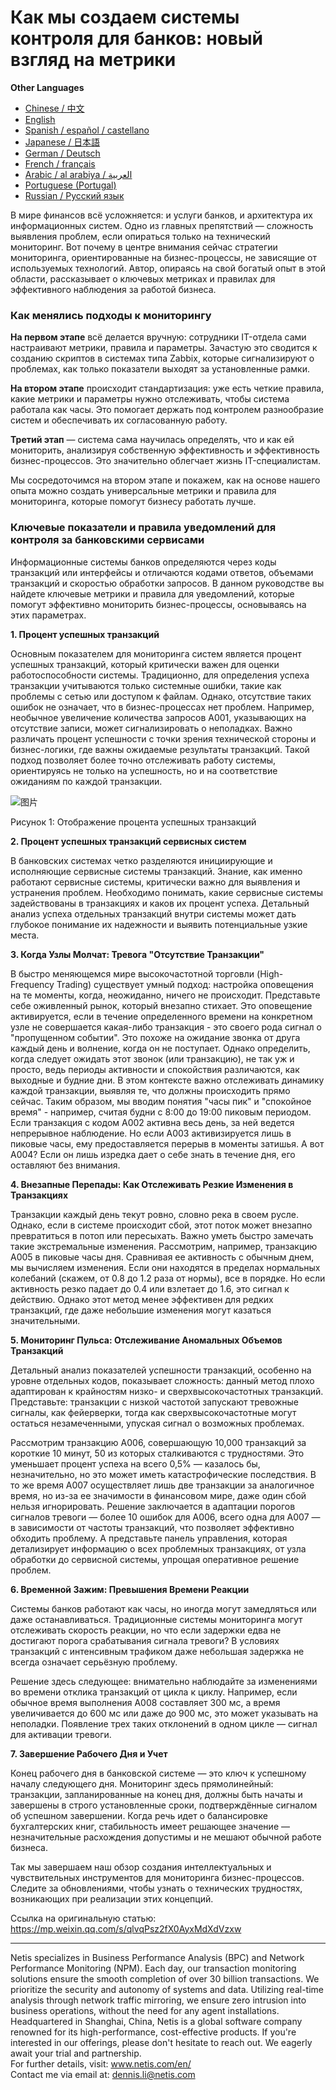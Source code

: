 # Как мы создаем системы контроля для банков: новый взгляд на метрики

**Other Languages**

+ [Chinese / 中文](https://github.com/lvdeshuii/OverFlow/blob/main/docs/zh/Crafting-Business-Monitoring-Metrics-for-Bank-IT-Systems-zh.md)
+ [English](https://github.com/lvdeshuii/OverFlow/blob/main/docs/en/Crafting-Business-Monitoring-Metrics-for-Bank-IT-Systems-en.md)
+ [Spanish / español / castellano](https://github.com/lvdeshuii/OverFlow/blob/main/docs/es/Crafting-Business-Monitoring-Metrics-for-Bank-IT-Systems-es.md)
+ [Japanese / 日本語](https://github.com/lvdeshuii/OverFlow/blob/main/docs/ja/Crafting-Business-Monitoring-Metrics-for-Bank-IT-Systems-ja.md)
+ [German / Deutsch](https://github.com/lvdeshuii/OverFlow/blob/main/docs/de/Crafting-Business-Monitoring-Metrics-for-Bank-IT-Systems-de.md)
+ [French / français](https://github.com/lvdeshuii/OverFlow/blob/main/docs/fr/Crafting-Business-Monitoring-Metrics-for-Bank-IT-Systems-fr.md)
+ [Arabic / al arabiya / العربية](https://github.com/lvdeshuii/OverFlow/blob/main/docs/ar/Crafting-Business-Monitoring-Metrics-for-Bank-IT-Systems-ar.md)
+ [Portuguese (Portugal)](https://github.com/lvdeshuii/OverFlow/blob/main/docs/pt/Crafting-Business-Monitoring-Metrics-for-Bank-IT-Systems-pt.md)
+ [Russian / Русский язык](https://github.com/lvdeshuii/OverFlow/blob/main/docs/ru/Crafting-Business-Monitoring-Metrics-for-Bank-IT-Systems-ru.md)

В мире финансов всё усложняется: и услуги банков, и архитектура их информационных систем. Одно из главных препятствий — сложность выявления проблем, если опираться только на технический мониторинг. Вот почему в центре внимания сейчас стратегии мониторинга, ориентированные на бизнес-процессы, не зависящие от используемых технологий. Автор, опираясь на свой богатый опыт в этой области, рассказывает о ключевых метриках и правилах для эффективного наблюдения за работой бизнеса.

### Как менялись подходы к мониторингу

**На первом этапе** всё делается вручную: сотрудники IT-отдела сами настраивают метрики, правила и параметры. Зачастую это сводится к созданию скриптов в системах типа Zabbix, которые сигнализируют о проблемах, как только показатели выходят за установленные рамки.

**На втором этапе** происходит стандартизация: уже есть четкие правила, какие метрики и параметры нужно отслеживать, чтобы система работала как часы. Это помогает держать под контролем разнообразие систем и обеспечивать их согласованную работу.

**Третий этап** — система сама научилась определять, что и как ей мониторить, анализируя собственную эффективность и эффективность бизнес-процессов. Это значительно облегчает жизнь IT-специалистам.

Мы сосредоточимся на втором этапе и покажем, как на основе нашего опыта можно создать универсальные метрики и правила для мониторинга, которые помогут бизнесу работать лучше.

### Ключевые показатели и правила уведомлений для контроля за банковскими сервисами

Информационные системы банков определяются через коды транзакций или интерфейсы и отличаются кодами ответов, объемами транзакций и скоростью обработки запросов. В данном руководстве вы найдете ключевые метрики и правила для уведомлений, которые помогут эффективно мониторить бизнес-процессы, основываясь на этих параметрах.

**1. Процент успешных транзакций**

Основным показателем для мониторинга систем является процент успешных транзакций, который критически важен для оценки работоспособности системы. Традиционно, для определения успеха транзакции учитываются только системные ошибки, такие как проблемы с сетью или доступом к файлам. Однако, отсутствие таких ошибок не означает, что в бизнес-процессах нет проблем. Например, необычное увеличение количества запросов A001, указывающих на отсутствие записи, может сигнализировать о неполадках. Важно различать процент успешности с точки зрения технической стороны и бизнес-логики, где важны ожидаемые результаты транзакций. Такой подход позволяет более точно отслеживать работу системы, ориентируясь не только на успешность, но и на соответствие ожиданиям по каждой транзакции.

![图片](https://mmbiz.qpic.cn/sz_mmbiz_png/MR8pzzoKXjZp8SC2icFBL32T5nicZc8Nn56cTG16anNEMp3ug4lF03nnh9vKEyp8aHLvoe5x0Fvibo1SDTlNmydeQ/640?wx_fmt=png&tp=webp&wxfrom=5&wx_lazy=1&wx_co=1)

Рисунок 1: Отображение процента успешных транзакций

**2. Процент успешных транзакций сервисных систем**

В банковских системах четко разделяются инициирующие и исполняющие сервисные системы транзакций. Знание, как именно работают сервисные системы, критически важно для выявления и устранения проблем. Необходимо понимать, какие сервисные системы задействованы в транзакциях и каков их процент успеха. Детальный анализ успеха отдельных транзакций внутри системы может дать глубокое понимание их надежности и выявить потенциальные узкие места.

**3. Когда Узлы Молчат: Тревога "Отсутствие Транзакции"**

В быстро меняющемся мире высокочастотной торговли (High-Frequency Trading) существует умный подход: настройка оповещения на те моменты, когда, неожиданно, ничего не происходит. Представьте себе оживленный рынок, который внезапно стихает. Это оповещение активируется, если в течение определенного времени на конкретном узле не совершается какая-либо транзакция - это своего рода сигнал о "пропущенном событии". Это похоже на ожидание звонка от друга каждый день и волнение, когда он не поступает. Однако определить, когда следует ожидать этот звонок (или транзакцию), не так уж и просто, ведь периоды активности и спокойствия различаются, как выходные и будние дни. В этом контексте важно отслеживать динамику каждой транзакции, выявляя те, что должны происходить прямо сейчас. Таким образом, мы вводим понятия "часы пик" и "спокойное время" - например, считая будни с 8:00 до 19:00 пиковым периодом. Если транзакция с кодом A002 активна весь день, за ней ведется непрерывное наблюдение. Но если A003 активизируется лишь в пиковые часы, ему предоставляется перерыв в моменты затишья. А вот A004? Если он лишь изредка дает о себе знать в течение дня, его оставляют без внимания.

**4. Внезапные Перепады: Как Отслеживать Резкие Изменения в Транзакциях**

Транзакции каждый день текут ровно, словно река в своем русле. Однако, если в системе происходит сбой, этот поток может внезапно превратиться в потоп или пересыхать. Важно уметь быстро замечать такие экстремальные изменения. Рассмотрим, например, транзакцию A005 в пиковые часы дня. Сравнивая ее активность с обычным днем, мы вычисляем изменения. Если они находятся в пределах нормальных колебаний (скажем, от 0.8 до 1.2 раза от нормы), все в порядке. Но если активность резко падает до 0.4 или взлетает до 1.6, это сигнал к действию. Однако этот метод менее эффективен для редких транзакций, где даже небольшие изменения могут казаться значительными.

**5. Мониторинг Пульса: Отслеживание Аномальных Объемов Транзакций**

Детальный анализ показателей успешности транзакций, особенно на уровне отдельных кодов, показывает сложность: данный метод плохо адаптирован к крайностям низко- и сверхвысокочастотных транзакций. Представьте: транзакции с низкой частотой запускают тревожные сигналы, как фейерверки, тогда как сверхвысокочастотные могут остаться незамеченными, упуская сигнал о возможных проблемах.

Рассмотрим транзакцию A006, совершающую 10,000 транзакций за короткие 10 минут, 50 из которых сталкиваются с трудностями. Это уменьшает процент успеха на всего 0,5% — казалось бы, незначительно, но это может иметь катастрофические последствия. В то же время A007 осуществляет лишь две транзакции за аналогичное время, но из-за ее значимости в финансовом мире, даже один сбой нельзя игнорировать. Решение заключается в адаптации порогов сигналов тревоги — более 10 ошибок для A006, всего одна для A007 — в зависимости от частоты транзакций, что позволяет эффективно обходить проблему. А представьте панель управления, которая детализирует информацию о всех проблемных транзакциях, от узла обработки до сервисной системы, упрощая оперативное решение проблем.

**6. Временной Зажим: Превышения Времени Реакции**

Системы банков работают как часы, но иногда могут замедляться или даже останавливаться. Традиционные системы мониторинга могут отслеживать скорость реакции, но что если задержки едва не достигают порога срабатывания сигнала тревоги? В условиях транзакций с интенсивным трафиком даже небольшая задержка не всегда означает серьёзную проблему.

Решение здесь следующее: внимательно наблюдайте за изменениями во времени отклика транзакций от цикла к циклу. Например, если обычное время выполнения A008 составляет 300 мс, а время увеличивается до 600 мс или даже до 900 мс, это может указывать на неполадки. Появление трех таких отклонений в одном цикле — сигнал для активации тревоги.

**7. Завершение Рабочего Дня и Учет**

Конец рабочего дня в банковской системе — это ключ к успешному началу следующего дня. Мониторинг здесь прямолинейный: транзакции, запланированные на конец дня, должны быть начаты и завершены в строго установленные сроки, подтверждённые сигналом об успешном завершении. Когда речь идет о балансировке бухгалтерских книг, стабильность имеет решающее значение — незначительные расхождения допустимы и не мешают обычной работе бизнеса.

Так мы завершаем наш обзор создания интеллектуальных и чувствительных инструментов для мониторинга бизнес-процессов. Следите за обновлениями, чтобы узнать о технических трудностях, возникающих при реализации этих концепций.

Ссылка на оригинальную статью: https://mp.weixin.qq.com/s/qlvqPsz2fX0AyxMdXdVzxw

***
Netis specializes in Business Performance Analysis (BPC) and Network Performance Monitoring (NPM). Each day, our transaction monitoring solutions ensure the smooth completion of over 30 billion transactions. We prioritize the security and autonomy of systems and data. Utilizing real-time analysis through network traffic mirroring, we ensure zero intrusion into business operations, without the need for any agent installations. Headquartered in Shanghai, China, Netis is a global software company renowned for its high-performance, cost-effective products. If you're interested in our offerings, please don't hesitate to reach out. We eagerly await your trial and partnership.  
For further details, visit: www.netis.com/en/  
Contact me via email at: dennis.li@netis.com
